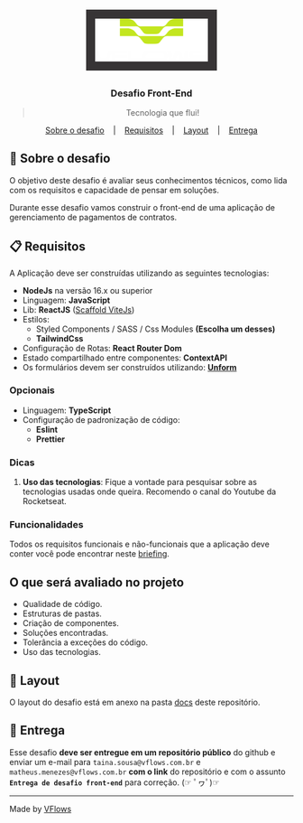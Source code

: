 <h1 align="center" >
  <img alt="VFlows" title="VFlows" src=".github/logo.png" width="200px" style="background:#373435; padding:16px"/>
</h1>

<h3 align="center">
  Desafio Front-End
</h3>

<blockquote align="center">Tecnologia que flui!</blockquote>

<p align="center">
  <a href="#-Sobre-o-desafio">Sobre o desafio</a>
  &nbsp;&nbsp;&nbsp;|&nbsp;&nbsp;&nbsp;
  <a href="#-Requisitos">Requisitos</a>
  &nbsp;&nbsp;&nbsp;|&nbsp;&nbsp;&nbsp;
  <a href="#-Layout">Layout</a>
  &nbsp;&nbsp;&nbsp;|&nbsp;&nbsp;&nbsp;
  <a href="#-Entrega">Entrega</a>
</p>

## 🚀 Sobre o desafio

O objetivo deste desafio é avaliar seus conhecimentos técnicos, como lida com os requisitos e capacidade de pensar em soluções.

Durante esse desafio vamos construir o front-end de uma aplicação de gerenciamento de pagamentos de contratos.

## 📋 Requisitos

A Aplicação deve ser construídas utilizando as seguintes tecnologias:

- **NodeJs** na versão 16.x ou superior
- Linguagem: **JavaScript**
- Lib: **ReactJS** ([Scaffold ViteJs](https://vitejs.dev))
- Estilos:
  - Styled Components / SASS / Css Modules **(Escolha um desses)**
  - **TailwindCss**
- Configuração de Rotas: **React Router Dom**
- Estado compartilhado entre componentes: **ContextAPI**
- Os formulários devem ser construídos utilizando: **[Unform](https://unform-rocketseat.vercel.app)**

### Opcionais

- Linguagem: **TypeScript**
- Configuração de padronização de código:
  - **Eslint**
  - **Prettier**

### Dicas

1. **Uso das tecnologias**: Fique a vontade para pesquisar sobre as tecnologias usadas onde queira. Recomendo o canal do Youtube da Rocketseat.

### Funcionalidades

Todos os requisitos funcionais e não-funcionais que a aplicação deve conter você pode encontrar neste [briefing](./briefing.md).

## O que será avaliado no projeto

- Qualidade de código.
- Estruturas de pastas.
- Criação de componentes.
- Soluções encontradas.
- Tolerância a exceções do código.
- Uso das tecnologias.

## 🎨 Layout

O layout do desafio está em anexo na pasta [docs](./docs/) deste repositório.

## 📅 Entrega

Esse desafio **deve ser entregue em um repositório público** do github e enviar um e-mail para `taina.sousa@vflows.com.br` e `matheus.menezes@vflows.com.br` **com o link** do repositório e com o assunto **`Entrega de desafio front-end`** para correção. (☞ ﾟヮﾟ)☞

---

Made by [VFlows](https://vflows.com.br)

